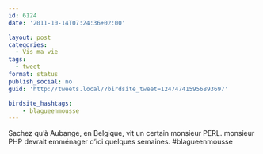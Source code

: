 ```yaml
---
id: 6124
date: '2011-10-14T07:24:36+02:00'

layout: post
categories:
  - Vis ma vie
tags:
  - tweet
format: status
publish_social: no
guid: 'http://tweets.local/?birdsite_tweet=124747415956893697'

birdsite_hashtags:
    - blagueenmousse
---
```


Sachez qu’à Aubange, en Belgique, vit un certain monsieur PERL. monsieur PHP devrait emménager d’ici quelques semaines. #blagueenmousse